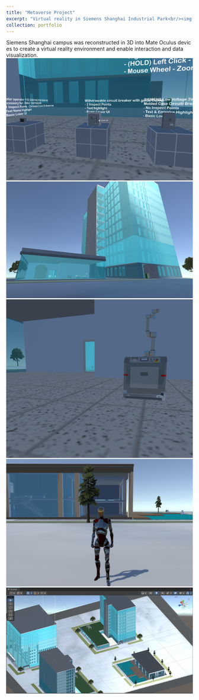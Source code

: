 ```yaml
---
title: "Metaverse Project"
excerpt: "Virtual reality in Siemens Shanghai Industrial Park<br/><img src='/images/metaverse5.png'>"
collection: portfolio
---
```


Siemens Shanghai campus was reconstructed in 3D into Mate Oculus devic es to create a virtual reality environment and enable interaction and data visualization.
<br/><img src='/images/metaverse1.png'><br/><img src='/images/metaverse2.png'><br/><img src='/images/metaverse3.png'><br/><img src='/images/metaverse4.png'><br/><img src='/images/metaverse5.png'>
